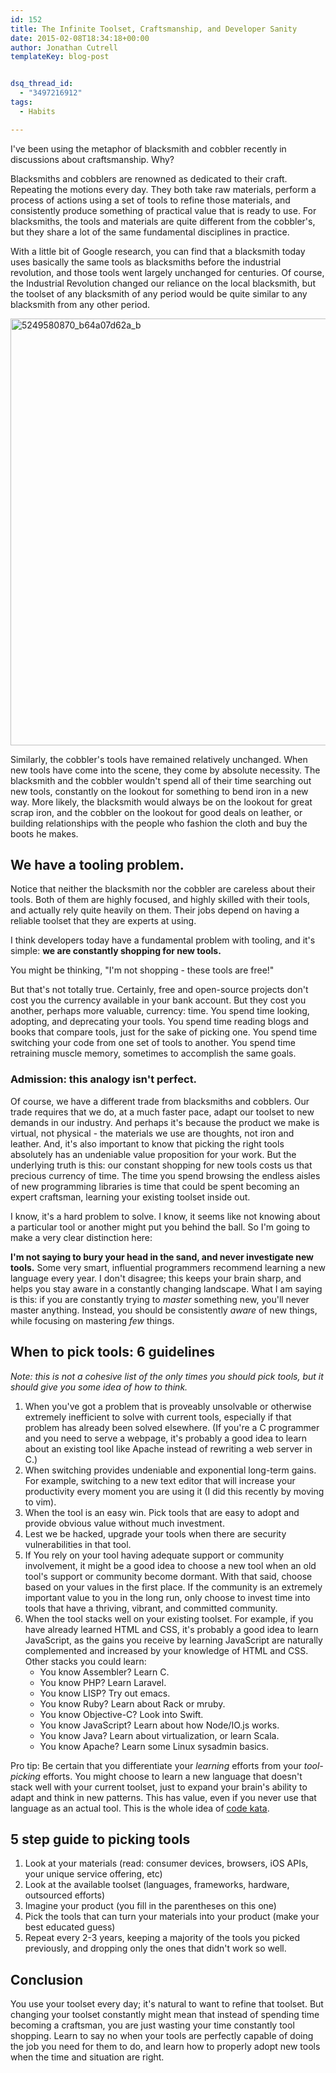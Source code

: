 ```yaml
---
id: 152
title: The Infinite Toolset, Craftsmanship, and Developer Sanity
date: 2015-02-08T18:34:18+00:00
author: Jonathan Cutrell
templateKey: blog-post


dsq_thread_id:
  - "3497216912"
tags:
  - Habits

---
```

I've been using the metaphor of blacksmith and cobbler recently in discussions about craftsmanship. Why?

Blacksmiths and cobblers are renowned as dedicated to their craft. Repeating the motions every day. They both take raw materials, perform a process of actions using a set of tools to refine those materials, and consistently produce something of practical value that is ready to use. For blacksmiths, the tools and materials are quite different from the cobbler's, but they share a lot of the same fundamental disciplines in practice.

With a little bit of Google research, you can find that a blacksmith today uses basically the same tools as blacksmiths before the industrial revolution, and those tools went largely unchanged for centuries. Of course, the Industrial Revolution changed our reliance on the local blacksmith, but the toolset of any blacksmith of any period would be quite similar to any blacksmith from any other period.

<img src="http://hackingtheimpossible.com/wp-content/uploads/2015/02/5249580870_b64a07d62a_b.jpg" alt="5249580870_b64a07d62a_b" width="1024" height="683" class="alignnone size-full wp-image-153" />

Similarly, the cobbler's tools have remained relatively unchanged. When new tools have come into the scene, they come by absolute necessity. The blacksmith and the cobbler wouldn't spend all of their time searching out new tools, constantly on the lookout for something to bend iron in a new way. More likely, the blacksmith would always be on the lookout for great scrap iron, and the cobbler on the lookout for good deals on leather, or building relationships with the people who fashion the cloth and buy the boots he makes.

<h2>We have a tooling problem.</h2>
Notice that neither the blacksmith nor the cobbler are careless about their tools. Both of them are highly focused, and highly skilled with their tools, and actually rely quite heavily on them. Their jobs depend on having a reliable toolset that they are experts at using.

I think developers today have a fundamental problem with tooling, and it's simple: <strong>we are constantly shopping for new tools.</strong>

You might be thinking, "I'm not shopping - these tools are free!"

But that's not totally true. Certainly, free and open-source projects don't cost you the currency available in your bank account. But they cost you another, perhaps more valuable, currency: time. You spend time looking, adopting, and deprecating your tools. You spend time reading blogs and books that compare tools, just for the sake of picking one. You spend time switching your code from one set of tools to another. You spend time retraining muscle memory, sometimes to accomplish the same goals.

<h3>Admission: this analogy isn't perfect.</h3>
Of course, we have a different trade from blacksmiths and cobblers. Our trade requires that we do, at a much faster pace, adapt our toolset to new demands in our industry. And perhaps it's because the product we make is virtual, not physical - the materials we use are thoughts, not iron and leather. And, it's also important to know that picking the right tools absolutely has an undeniable value proposition for your work. But the underlying truth is this: our constant shopping for new tools costs us that precious currency of time. The time you spend browsing the endless aisles of new programming libraries is time that could be spent becoming an expert craftsman, learning your existing toolset inside out.

I know, it's a hard problem to solve. I know, it seems like not knowing about a particular tool or another might put you behind the ball. So I'm going to make a very clear distinction here:

<strong>I'm not saying to bury your head in the sand, and never investigate new tools.</strong> Some very smart, influential programmers recommend learning a new language every year. I don't disagree; this keeps your brain sharp, and helps you stay aware in a constantly changing landscape. What I am saying is this: if you are constantly trying to <em>master</em> something new, you'll never master anything. Instead, you should be consistently <em>aware</em> of new things, while focusing on mastering <em>few</em> things.

<h2>When to pick tools: 6 guidelines</h2>
<em>Note: this is not a cohesive list of the only times you should pick tools, but it should give you some idea of how to think.</em>
<ol>
<li>When you've got a problem that is proveably unsolvable or otherwise extremely inefficient to solve with current tools, especially if that problem has already been solved elsewhere. (If you're a C programmer and you need to serve a webpage, it's probably a good idea to learn about an existing tool like Apache instead of rewriting a web server in C.)</li>
<li>When switching provides undeniable and exponential long-term gains. For example, switching to a new text editor that will increase your productivity every moment you are using it (I did this recently by moving to vim).</li>
<li>When the tool is an easy win. Pick tools that are easy to adopt and provide obvious value without much investment.</li>
<li>Lest we be hacked, upgrade your tools when there are security vulnerabilities in that tool.</li>
<li>If You rely on your tool having adequate support or community involvement, it might be a good idea to choose a new tool when an old tool's support or community become dormant. With that said, choose based on your values in the first place. If the community is an extremely important value to you in the long run, only choose to invest time into tools that have a thriving, vibrant, and committed community.</li>
<li>When the tool stacks well on your existing toolset. For example, if you have already learned HTML and CSS, it's probably a good idea to learn JavaScript, as the gains you receive by learning JavaScript are naturally complemented and increased by your knowledge of HTML and CSS. Other stacks you could learn:
<ul>
  <li>You know Assembler? Learn C.</li>
  <li>You know PHP? Learn Laravel.</li>
  <li>You know LISP? Try out emacs.</li>
  <li>You know Ruby? Learn about Rack or mruby.</li>
  <li>You know Objective-C? Look into Swift.</li>
  <li>You know JavaScript? Learn about how Node/IO.js works.</li>
  <li>You know Java? Learn about virtualization, or learn Scala.</li>
  <li>You know Apache? Learn some Linux sysadmin basics.</li>
</ul>
</li>
</ol>

Pro tip: Be certain that you differentiate your <em>learning</em> efforts from your <em>tool-picking</em> efforts. You might choose to learn a new language that doesn't stack well with your current toolset, just to expand your brain's ability to adapt and think in new patterns. This has value, even if you never use that language as an actual tool. This is the whole idea of <a href="https://developertea.com/episodes/6877">code kata</a>.

<h2>5 step guide to picking tools</h2>
<ol>
<li>Look at your materials (read: consumer devices, browsers, iOS APIs, your unique service offering, etc)</li>
<li>Look at the available toolset (languages, frameworks, hardware, outsourced efforts)</li>
<li>Imagine your product (you fill in the parentheses on this one)</li>
<li>Pick the tools that can turn your materials into your product (make your best educated guess)</li>
<li>Repeat every 2-3 years, keeping a majority of the tools you picked previously, and dropping only the ones that didn't work so well.</li>
</ol>

<h2>Conclusion</h2>
You use your toolset every day; it's natural to want to refine that toolset. But changing your toolset constantly might mean that instead of spending time becoming a craftsman, you are just wasting your time constantly tool shopping. Learn to say no when your tools are perfectly capable of doing the job you need for them to do, and learn how to properly adopt new tools when the time and situation are right.
